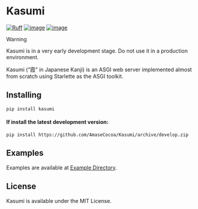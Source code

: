 # Kasumi
[![Ruff](https://img.shields.io/endpoint?url=https://raw.githubusercontent.com/astral-sh/ruff/main/assets/badge/v2.json)](https://github.com/astral-sh/ruff) [![image](https://img.shields.io/pypi/v/kasumi.svg)](https://pypi.python.org/pypi/kasumi) [![image](https://img.shields.io/pypi/pyversions/kasumi.svg)](https://pypi.python.org/pypi/kasumi)

> [!WARNING]
> Kasumi is in a very early development stage. Do not use it in a production environment.

Kasumi (“霞” in Japanese Kanji) is an ASGI web server implemented almost from scratch using Starlette as the ASGI toolkit.
## Installing
```
pip install kasumi
```

#### If install the latest development version: 
```
pip install https://github.com/AmaseCocoa/Kasumi/archive/develop.zip
```

## Examples
Examples are available at [Example Directory](https://github.com/AmaseCocoa/Kasumi/blob/release/Example).
## License
Kasumi is available under the MIT License.